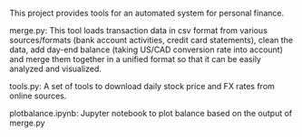 This project provides tools for an automated system for personal finance.

merge.py:
  This tool loads transaction data in csv format from various sources/formats (bank account activities, credit card statements), 
  clean the data, add day-end balance (taking US/CAD conversion rate into account) and merge them together in a unified format
  so that it can be easily analyzed and visualized.
 
tools.py:
  A set of tools to download daily stock price and FX rates from online sources. 
  
plotbalance.ipynb:
  Jupyter notebook to plot balance based on the output of merge.py
